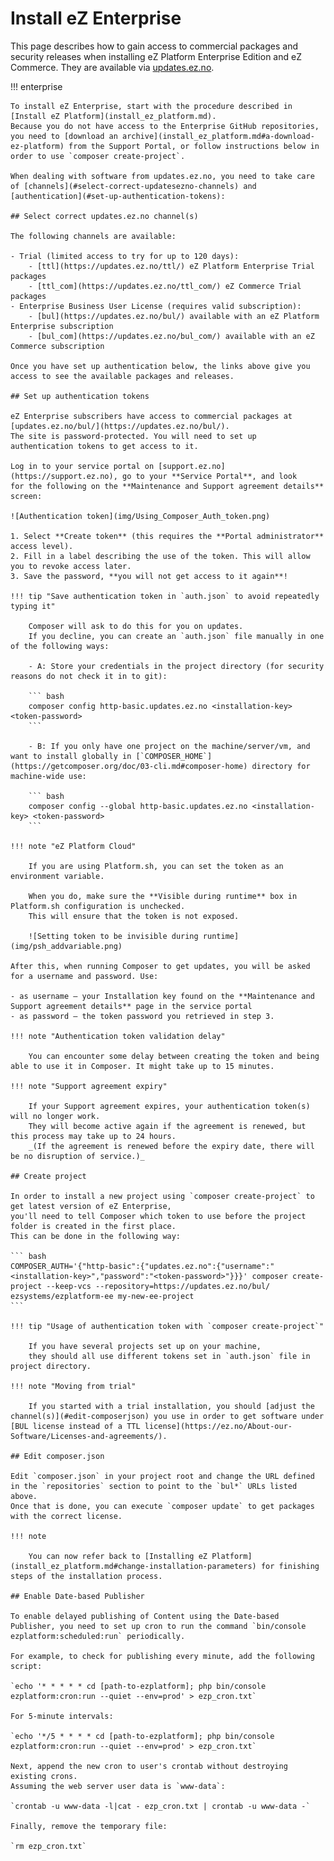# Install eZ Enterprise

This page describes how to gain access to commercial packages and security releases
when installing eZ Platform Enterprise Edition and eZ Commerce.
They are available via [updates.ez.no](https://updates.ez.no).

!!! enterprise

    To install eZ Enterprise, start with the procedure described in [Install eZ Platform](install_ez_platform.md).
    Because you do not have access to the Enterprise GitHub repositories,
    you need to [download an archive](install_ez_platform.md#a-download-ez-platform) from the Support Portal, or follow instructions below in order to use `composer create-project`.

    When dealing with software from updates.ez.no, you need to take care of [channels](#select-correct-updatesezno-channels) and [authentication](#set-up-authentication-tokens):

    ## Select correct updates.ez.no channel(s)

    The following channels are available:

    - Trial (limited access to try for up to 120 days):
        - [ttl](https://updates.ez.no/ttl/) eZ Platform Enterprise Trial packages
        - [ttl_com](https://updates.ez.no/ttl_com/) eZ Commerce Trial packages
    - Enterprise Business User License (requires valid subscription):
        - [bul](https://updates.ez.no/bul/) available with an eZ Platform Enterprise subscription
        - [bul_com](https://updates.ez.no/bul_com/) available with an eZ Commerce subscription

    Once you have set up authentication below, the links above give you access to see the available packages and releases.

    ## Set up authentication tokens

    eZ Enterprise subscribers have access to commercial packages at [updates.ez.no/bul/](https://updates.ez.no/bul/).
    The site is password-protected. You will need to set up authentication tokens to get access to it.

    Log in to your service portal on [support.ez.no](https://support.ez.no), go to your **Service Portal**, and look for the following on the **Maintenance and Support agreement details** screen:

    ![Authentication token](img/Using_Composer_Auth_token.png)

    1. Select **Create token** (this requires the **Portal administrator** access level).
    2. Fill in a label describing the use of the token. This will allow you to revoke access later.
    3. Save the password, **you will not get access to it again**!

    !!! tip "Save authentication token in `auth.json` to avoid repeatedly typing it"

        Composer will ask to do this for you on updates.
        If you decline, you can create an `auth.json` file manually in one of the following ways:

        - A: Store your credentials in the project directory (for security reasons do not check it in to git):

        ``` bash
        composer config http-basic.updates.ez.no <installation-key> <token-password>
        ```

        - B: If you only have one project on the machine/server/vm, and want to install globally in [`COMPOSER_HOME`](https://getcomposer.org/doc/03-cli.md#composer-home) directory for machine-wide use:

        ``` bash
        composer config --global http-basic.updates.ez.no <installation-key> <token-password>
        ```

    !!! note "eZ Platform Cloud"

        If you are using Platform.sh, you can set the token as an environment variable.

        When you do, make sure the **Visible during runtime** box in Platform.sh configuration is unchecked.
        This will ensure that the token is not exposed.
        
        ![Setting token to be invisible during runtime](img/psh_addvariable.png)

    After this, when running Composer to get updates, you will be asked for a username and password. Use:

    - as username – your Installation key found on the **Maintenance and Support agreement details** page in the service portal
    - as password – the token password you retrieved in step 3.

    !!! note "Authentication token validation delay"

        You can encounter some delay between creating the token and being able to use it in Composer. It might take up to 15 minutes.

    !!! note "Support agreement expiry"

        If your Support agreement expires, your authentication token(s) will no longer work.
        They will become active again if the agreement is renewed, but this process may take up to 24 hours.
        _(If the agreement is renewed before the expiry date, there will be no disruption of service.)_

    ## Create project

    In order to install a new project using `composer create-project` to get latest version of eZ Enterprise,
    you'll need to tell Composer which token to use before the project folder is created in the first place.
    This can be done in the following way:

    ``` bash
    COMPOSER_AUTH='{"http-basic":{"updates.ez.no":{"username":"<installation-key>","password":"<token-password>"}}}' composer create-project --keep-vcs --repository=https://updates.ez.no/bul/ ezsystems/ezplatform-ee my-new-ee-project
    ```

    !!! tip "Usage of authentication token with `composer create-project`"

        If you have several projects set up on your machine,
        they should all use different tokens set in `auth.json` file in project directory.

    !!! note "Moving from trial"

        If you started with a trial installation, you should [adjust the channel(s)](#edit-composerjson) you use in order to get software under [BUL license instead of a TTL license](https://ez.no/About-our-Software/Licenses-and-agreements/).

    ## Edit composer.json

    Edit `composer.json` in your project root and change the URL defined in the `repositories` section to point to the `bul*` URLs listed above.
    Once that is done, you can execute `composer update` to get packages with the correct license.

    !!! note

        You can now refer back to [Installing eZ Platform](install_ez_platform.md#change-installation-parameters) for finishing steps of the installation process.

    ## Enable Date-based Publisher

    To enable delayed publishing of Content using the Date-based Publisher, you need to set up cron to run the command `bin/console ezplatform:scheduled:run` periodically.

    For example, to check for publishing every minute, add the following script:

    `echo '* * * * * cd [path-to-ezplatform]; php bin/console ezplatform:cron:run --quiet --env=prod' > ezp_cron.txt`

    For 5-minute intervals:

    `echo '*/5 * * * * cd [path-to-ezplatform]; php bin/console ezplatform:cron:run --quiet --env=prod' > ezp_cron.txt`

    Next, append the new cron to user's crontab without destroying existing crons.
    Assuming the web server user data is `www-data`:

    `crontab -u www-data -l|cat - ezp_cron.txt | crontab -u www-data -`

    Finally, remove the temporary file:

    `rm ezp_cron.txt`
